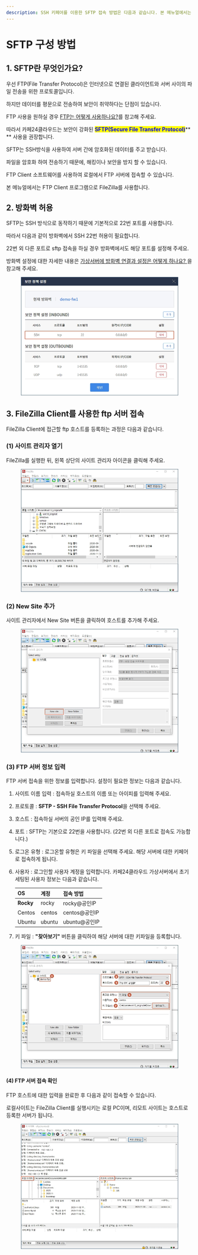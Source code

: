 ```yaml
---
description: SSH 키페어를 이용한 SFTP 접속 방법은 다음과 같습니다. 본 메뉴얼에서는 FTP 소프트웨어로 FileZilla를 사용합니다.
---
```


# SFTP 구성 방법

## 1. SFTP란 무엇인가요?

우선 FTP(File Transfer Protocol)은 인터넷으로 연결된 클라이언트와 서버 사이의 파일 전송을 위한 프로토콜입니다.

하지만 데이터를 평문으로 전송하여 보안이 취약하다는 단점이 있습니다.

FTP 사용을 원하실 경우 [FTP는 어떻게 사용하나요?](ftp.md)를 참고해 주세요.



&#x20;따라서 카페24클라우드는 보안이 강화된 <mark style="color:blue;">**SFTP(Secure File Transfer Protocol)**</mark>** ** 사용을 권장합니다.

SFTP는 SSH방식을 사용하여 서버 간에 암호화된 데이터를 주고 받습니다.

파일을 암호화 하여 전송하기 때문에, 해킹이나 보안을 방지 할 수 있습니다.



FTP Client 소프트웨어를 사용하여 로컬에서 FTP 서버에 접속할 수 있습니다.

본 메뉴얼에서는 FTP Client 프로그램으로 FileZilla를 사용합니다.





## 2. 방화벽 허용

SFTP는 SSH 방식으로 동작하기 때문에 기본적으로 22번 포트를 사용합니다.&#x20;

따라서 다음과 같이 방화벽에서 SSH 22번 허용이 필요합니다.

22번 외 다른 포트로 sftp 접속을 하실 경우 방화벽에서도 해당 포트를 설정해 주세요.



방화벽 설정에 대한 자세한 내용은 [가상서버에 방화벽 연결과 설정은 어떻게 하나요? ](../../../security/security/config.md)을 참고해 주세요.

<figure><img src="../../../.gitbook/assets/image (3) (2).png" alt=""><figcaption></figcaption></figure>



## 3. FileZilla Client를 사용한 ftp 서버 접속

FileZilla Client에 접근할 ftp 호스트를 등록하는 과정은 다음과 같습니다.

### (1) 사이트 관리자 열기

FileZilla를 실행한 뒤, 왼쪽 상단의 사이트 관리자 아이콘을 클릭해 주세요.

<figure><img src="../../../.gitbook/assets/image (2) (1).png" alt=""><figcaption></figcaption></figure>

### (2) New Site 추가

사이트 관리자에서 New Site 버튼을 클릭하여 호스트를 추가해 주세요.

<figure><img src="../../../.gitbook/assets/image (3) (1) (1).png" alt=""><figcaption></figcaption></figure>



### (3) FTP 서버 정보 입력

FTP 서버 접속을 위한 정보를 입력합니다. 설정이 필요한 정보는 다음과 같습니다.&#x20;

1. 사이트 이름 입력 : 접속하실 호스트의 이름 또는 아이피를 입력해 주세요.
2. 프로토콜 : **SFTP - SSH File Transfer Protocol**을 선택해 주세요.&#x20;
3. 호스트 : 접속하실 서버의 공인 IP를 입력해 주세요.
4. 포트 : SFTP는 기본으로 22번을 사용합니다. (22번 외 다른 포트로 접속도 가능합니다.)
5. 로그온 유형 : 로그온할 유형은 키 파일을 선택해 주세요. 해당 서버에 대한 키페어로 접속하게 됩니다.
6.  사용자 : 로그인할 사용자 계정을 입력합니다. 카페24클라우드 가상서버에서 초기 세팅된 사용자 정보는 다음과 같습니다. &#x20;

    | OS        | 계정     | 접속 방법       |
    | --------- | ------ | ----------- |
    | **Rocky** | rocky  | rocky@공인IP  |
    | Centos    | centos | centos@공인IP |
    | Ubuntu    | ubuntu | ubuntu@공인IP |


7. 키 파일 : **"찾아보기"** 버튼을 클릭하여 해당 서버에 대한 키파일을 등록합니다.

<figure><img src="../../../.gitbook/assets/image (6) (1).png" alt=""><figcaption></figcaption></figure>



#### (4) FTP 서버 접속 확인

FTP 호스트에 대한 입력을 완료한 후 다음과 같이 접속할 수 있습니다.&#x20;

로컬사이트는 FileZilla Client를 실행시키는 로컬 PC이며, 리모트 사이트는 호스트로 등록한 서버가 됩니다.

<figure><img src="../../../.gitbook/assets/image (8) (1) (1).png" alt=""><figcaption></figcaption></figure>



